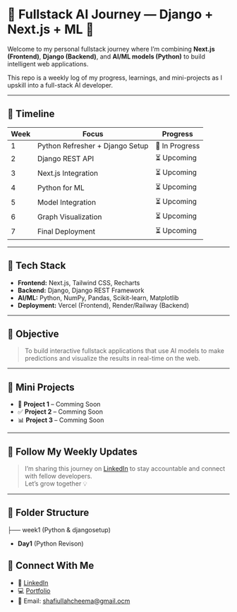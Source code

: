 # 🧠 Fullstack AI Journey — Django + Next.js + ML 🚀

Welcome to my personal fullstack journey where I’m combining **Next.js (Frontend)**, **Django (Backend)**, and **AI/ML models (Python)** to build intelligent web applications.

This repo is a weekly log of my progress, learnings, and mini-projects as I upskill into a full-stack AI developer.

---

## 📅 Timeline

| Week | Focus | Progress |
|------|-------|----------|
| 1 | Python Refresher + Django Setup | 🔄 In Progress |
| 2 | Django REST API | ⏳ Upcoming |
| 3 | Next.js Integration | ⏳ Upcoming |
| 4 | Python for ML | ⏳ Upcoming |
| 5 | Model Integration | ⏳ Upcoming |
| 6 | Graph Visualization | ⏳ Upcoming |
| 7 | Final Deployment | ⏳ Upcoming |

---

## 🔧 Tech Stack

- **Frontend:** Next.js, Tailwind CSS, Recharts
- **Backend:** Django, Django REST Framework
- **AI/ML:** Python, NumPy, Pandas, Scikit-learn, Matplotlib
- **Deployment:** Vercel (Frontend), Render/Railway (Backend)

---

## 🎯 Objective

> To build interactive fullstack applications that use AI models to make predictions and visualize the results in real-time on the web.

---

## 🧩 Mini Projects 

- 📘 **Project 1** – Comming Soon  
- ✅ **Project 2** – Comming Soon
- 📊 **Project 3** – Comming Soon

---

## 🧵 Follow My Weekly Updates

> I’m sharing this journey on [LinkedIn](https://www.linkedin.com/in/shafi-ullah-086b83284/) to stay accountable and connect with fellow developers.  
Let’s grow together 💡

---

## 📂 Folder Structure
├── week1 (Python & djangosetup) 
- **Day1** (Python Revison)



## 🤝 Connect With Me

- 💼 [LinkedIn](https://www.linkedin.com/in/shafi-ullah-086b83284/)
- 💻 [Portfolio](https://portfolio-by-muhammad-shafiullah.netlify.app/)
- 📧 Email: shafiullahcheema@gmail.ocm


 
